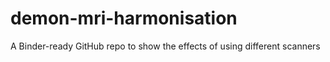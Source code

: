 # demon-mri-harmonisation
A Binder-ready GitHub repo to show the effects of using different scanners
